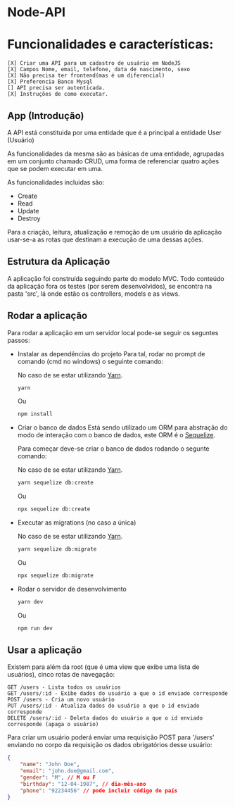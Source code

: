 # Node-API

# Funcionalidades e características:

    [X] Criar uma API para um cadastro de usuário em NodeJS
    [X] Campos Nome, email, telefone, data de nascimento, sexo
    [X] Não precisa ter frontend(mas é um diferencial)
    [X] Preferencia Banco Mysql
    [] API precisa ser autenticada.
    [X] Instruções de como executar.


## App (Introdução)

A API está constituida por uma entidade que é a principal a entidade User (Usuário)

As funcionalidades da mesma são as básicas de uma entidade, agrupadas em um conjunto chamado CRUD, uma forma de referenciar quatro ações que se podem executar em uma.

As funcionalidades incluidas são:

 - Create
 - Read
 - Update
 - Destroy

Para a criação, leitura, atualização e remoção de um usuário da aplicação usar-se-a as rotas que destinam a execução de uma dessas ações.

## Estrutura da Aplicação

A aplicação foi construída seguindo parte do modelo MVC.
Todo conteúdo da aplicação fora os testes (por serem desenvolvidos), se encontra na pasta 'src', lá onde estão os controllers, models e as views.

## Rodar a aplicação

Para rodar a aplicação em um servidor local pode-se seguir os seguntes passos:

- Instalar as dependências do projeto
    Para tal, rodar no prompt de comando (cmd no windows) o seguinte comando:

    No caso de se estar utilizando [Yarn](https://github.com/yarnpkg/yarn). 

    ```bash
    yarn
    ```
    Ou

    ```bash
    npm install
    ```

- Criar o banco de dados
    Está sendo utilizado um ORM para abstração do modo de interação com o banco de dados, este ORM é o [Sequelize](https://github.com/sequelize/sequelize).

    Para começar deve-se criar o banco de dados rodando o segunte comando:

    No caso de se estar utilizando [Yarn](https://github.com/yarnpkg/yarn). 

    ```bash
    yarn sequelize db:create
    ```
    Ou

    ```bash
    npx sequelize db:create
    ```

- Executar as migrations (no caso a única)

    No caso de se estar utilizando [Yarn](https://github.com/yarnpkg/yarn). 

    ```bash
    yarn sequelize db:migrate
    ```
    Ou

    ```bash
    npx sequelize db:migrate
    ```

- Rodar o servidor de desenvolvimento

    ```bash
    yarn dev
    ```

    Ou

    ```bash
    npm run dev
    ```

## Usar a aplicação

Existem para além da root (que é uma view que exibe uma lista de usuários), cinco rotas de navegação:

    GET /users - Lista todos os usuários
    GET /users/:id - Exibe dados do usuário a que o id enviado corresponde
    POST /users - Cria um novo usuário
    PUT /users/:id - Atualiza dados do usuário a que o id enviado corresponde
    DELETE /users/:id - Deleta dados do usuário a que o id enviado corresponde (apaga o usuário)

Para criar um usuário poderá enviar uma requisição POST para '/users' enviando no corpo da requisição os dados obrigatórios desse usuário:

```json 
{
    "name": "John Doe",
    "email": "john.doe@gmail.com",
    "gender": "M", // M ou F
    "birthday": "12-04-1987", // dia-mês-ano
    "phone": "92234456" // pode incluir código do país
}
```

